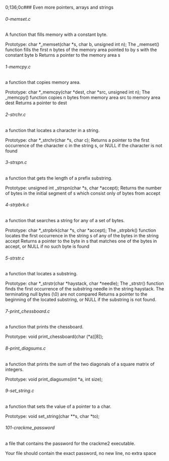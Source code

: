0;136;0c### Even more pointers, arrays and strings

###### 0-memset.c
A function that fills memory with a constant byte.

Prototype: char *_memset(char *s, char b, unsigned int n);
The _memset() function fills the first n bytes of the memory area pointed to by
 s with the constant byte b
Returns a pointer to the memory area s

###### 1-memcpy.c
a function that copies memory area.

Prototype: char *_memcpy(char *dest, char *src, unsigned int n);
The _memcpy() function copies n bytes from memory area src to memory area dest
Returns a pointer to dest

###### 2-strchr.c
 a function that locates a character in a string.

Prototype: char *_strchr(char *s, char c);
Returns a pointer to the first occurrence of the character c in the string s, or
 NULL if the character is not found

###### 3-strspn.c
 a function that gets the length of a prefix substring.

Prototype: unsigned int _strspn(char *s, char *accept);
Returns the number of bytes in the initial segment of s which consist only of
 bytes from accept

###### 4-strpbrk.c
a function that searches a string for any of a set of bytes.

Prototype: char *_strpbrk(char *s, char *accept);
The _strpbrk() function locates the first occurrence in the string s of any of
 the bytes in the string accept
Returns a pointer to the byte in s that matches one of the bytes in accept, or
 NULL if no such byte is found

###### 5-strstr.c
a function that locates a substring.

Prototype: char *_strstr(char *haystack, char *needle);
The _strstr() function finds the first occurrence of the substring needle in the
 string haystack. The terminating null bytes (\0) are not compared
Returns a pointer to the beginning of the located substring, or NULL if the
 substring is not found.

###### 7-print_chessboard.c
a function that prints the chessboard.

Prototype: void print_chessboard(char (*a)[8]);

###### 8-print_diagsums.c
a function that prints the sum of the two diagonals of a square matrix of
 integers.

Prototype: void print_diagsums(int *a, int size);

###### 9-set_string.c
a function that sets the value of a pointer to a char.

Prototype: void set_string(char **s, char *to);

###### 101-crackme_password
a file that contains the password for the crackme2 executable.

Your file should contain the exact password, no new line, no extra space
